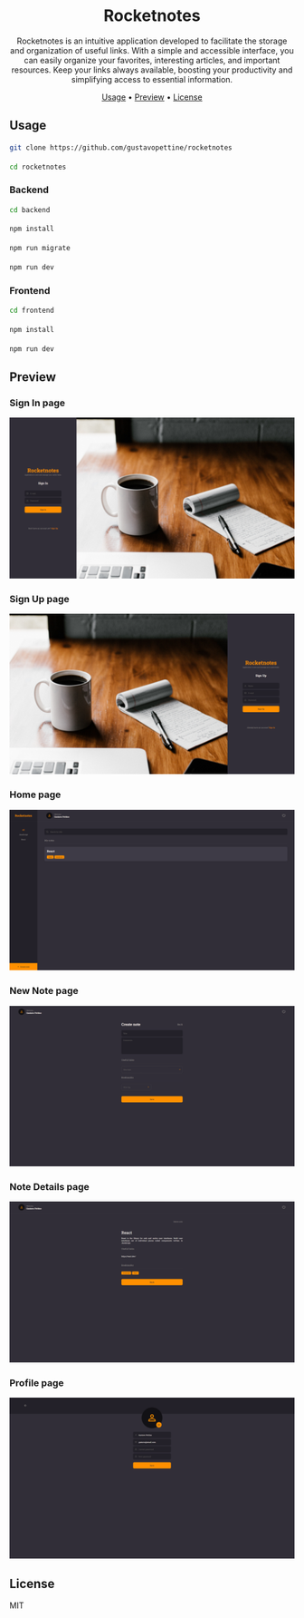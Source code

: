 <h1 align="center">
  Rocketnotes
</h1>

<p align="center">
  Rocketnotes is an intuitive application developed to facilitate the storage and organization of useful links. With a simple and accessible interface, you can easily organize your favorites, interesting articles, and important resources. Keep your links always available, boosting your productivity and simplifying access to essential information.
</p>

<p align="center">
  <a href="#usage">Usage</a> •
  <a href="#preview">Preview</a> •
  <a href="#license">License</a>
</p>

## Usage

```sh
git clone https://github.com/gustavopettine/rocketnotes

cd rocketnotes
```

### Backend

```sh
cd backend

npm install

npm run migrate

npm run dev
```

### Frontend

```sh
cd frontend

npm install

npm run dev
```

## Preview

### Sign In page

![Screenshot](/assets/signin_page.png)

### Sign Up page

![Screenshot](/assets/signup_page.png)

### Home page

![Screenshot](/assets/home_page.png)

### New Note page

![Screenshot](/assets/new_note_page.png)

### Note Details page

![Screenshot](/assets/note_details_page.png)

### Profile page

![Screenshot](/assets/profile_page.png)

## License

MIT
